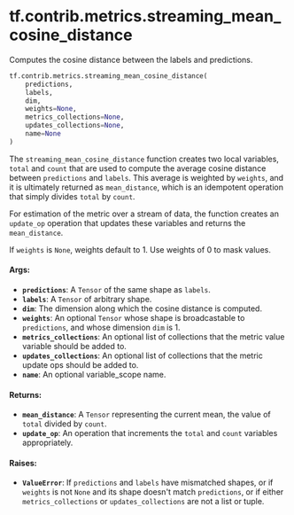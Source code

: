 <div itemscope itemtype="http://developers.google.com/ReferenceObject">
<meta itemprop="name" content="tf.contrib.metrics.streaming_mean_cosine_distance" />
<meta itemprop="path" content="Stable" />
</div>

# tf.contrib.metrics.streaming_mean_cosine_distance

Computes the cosine distance between the labels and predictions.

``` python
tf.contrib.metrics.streaming_mean_cosine_distance(
    predictions,
    labels,
    dim,
    weights=None,
    metrics_collections=None,
    updates_collections=None,
    name=None
)
```

<!-- Placeholder for "Used in" -->

The `streaming_mean_cosine_distance` function creates two local variables,
`total` and `count` that are used to compute the average cosine distance
between `predictions` and `labels`. This average is weighted by `weights`,
and it is ultimately returned as `mean_distance`, which is an idempotent
operation that simply divides `total` by `count`.

For estimation of the metric over a stream of data, the function creates an
`update_op` operation that updates these variables and returns the
`mean_distance`.

If `weights` is `None`, weights default to 1. Use weights of 0 to mask values.

#### Args:


* <b>`predictions`</b>: A `Tensor` of the same shape as `labels`.
* <b>`labels`</b>: A `Tensor` of arbitrary shape.
* <b>`dim`</b>: The dimension along which the cosine distance is computed.
* <b>`weights`</b>: An optional `Tensor` whose shape is broadcastable to `predictions`,
  and whose dimension `dim` is 1.
* <b>`metrics_collections`</b>: An optional list of collections that the metric value
  variable should be added to.
* <b>`updates_collections`</b>: An optional list of collections that the metric update
  ops should be added to.
* <b>`name`</b>: An optional variable_scope name.


#### Returns:


* <b>`mean_distance`</b>: A `Tensor` representing the current mean, the value of
  `total` divided by `count`.
* <b>`update_op`</b>: An operation that increments the `total` and `count` variables
  appropriately.


#### Raises:


* <b>`ValueError`</b>: If `predictions` and `labels` have mismatched shapes, or if
  `weights` is not `None` and its shape doesn't match `predictions`, or if
  either `metrics_collections` or `updates_collections` are not a list or
  tuple.